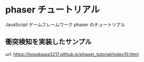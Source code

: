 # phaser チュートリアル
JavaScript ゲームフレームワーク phaser のチュートリアル　

## 衝突検知を実装したサンプル
url: https://hosokawa3217.github.io/phaser_tutorial/index10.html